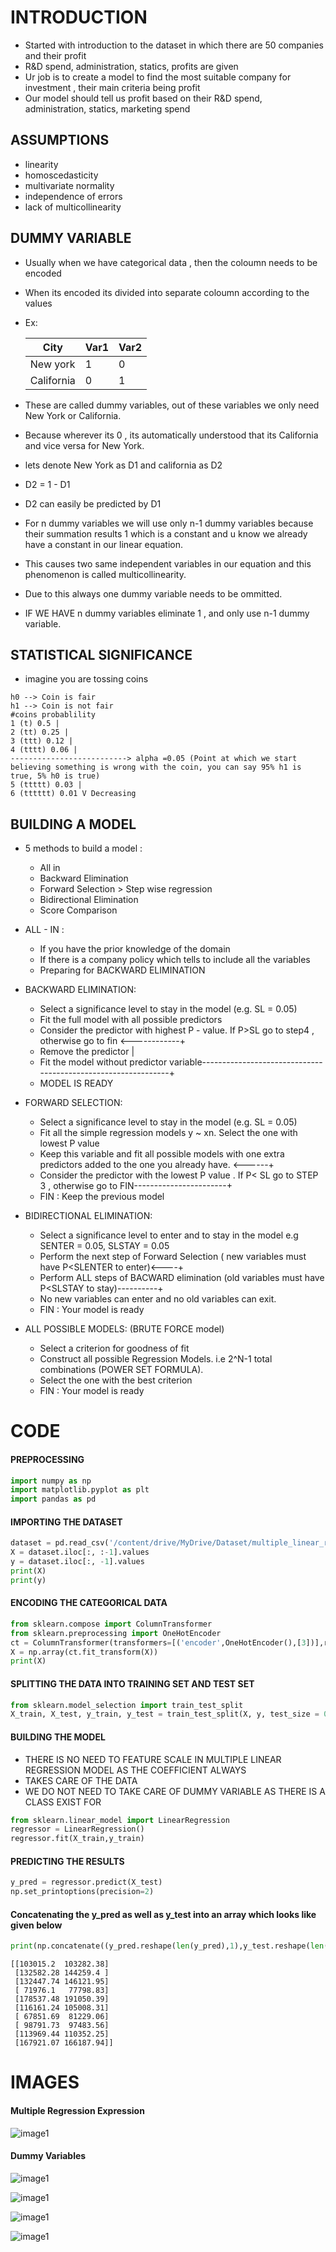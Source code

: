 # INTRODUCTION

- Started with introduction to the dataset in which there are 50 companies and their profit
- R&D spend, administration, statics, profits are given
- Ur job is to create a model to find the most suitable company for investment , their main criteria being profit
- Our model should tell us profit based on their R&D spend, administration, statics, marketing spend

## ASSUMPTIONS

- linearity
- homoscedasticity
- multivariate normality
- independence of errors
- lack of multicollinearity

## DUMMY VARIABLE

- Usually when we have categorical data , then the coloumn needs to be encoded
- When its encoded its divided into separate coloumn according to the values
- Ex:

  | City       | Var1 | Var2 |
  | ---------- | ---- | ---- |
  | New york   | 1    | 0    |
  | California | 0    | 1    |

- These are called dummy variables, out of these variables we only need New York or California.
- Because wherever its 0 , its automatically understood that its California and vice versa for New York.
- lets denote New York as D1 and california as D2
- D2 = 1 - D1
- D2 can easily be predicted by D1
- For n dummy variables we will use only n-1 dummy variables because their summation results 1 which is a constant and u know we already have a constant in our linear equation.
- This causes two same independent variables in our equation and this phenomenon is called multicollinearity.
- Due to this always one dummy variable needs to be ommitted.
- IF WE HAVE n dummy variables eliminate 1 , and only use n-1 dummy variable.

## STATISTICAL SIGNIFICANCE

- imagine you are tossing coins

```
h0 --> Coin is fair
h1 --> Coin is not fair
#coins probablility
1 (t) 0.5 |
2 (tt) 0.25 |
3 (ttt) 0.12 |
4 (tttt) 0.06 |
--------------------------> alpha =0.05 (Point at which we start believing something is wrong with the coin, you can say 95% h1 is true, 5% h0 is true)
5 (ttttt) 0.03 |
6 (tttttt) 0.01 V Decreasing
```

## BUILDING A MODEL

- 5 methods to build a model :

  - All in
  - Backward Elimination
  - Forward Selection > Step wise regression
  - Bidirectional Elimination
  - Score Comparison

- ALL - IN :

  - If you have the prior knowledge of the domain
  - If there is a company policy which tells to include all the variables
  - Preparing for BACKWARD ELIMINATION

- BACKWARD ELIMINATION:

  - Select a significance level to stay in the model (e.g. SL = 0.05)
  - Fit the full model with all possible predictors
  - Consider the predictor with highest P - value. If P>SL go to step4 , otherwise go to fin <------------+
  - Remove the predictor |
  - Fit the model without predictor variable--------------------------------------------------------------+
  - MODEL IS READY

- FORWARD SELECTION:

  - Select a significance level to stay in the model (e.g. SL = 0.05)
  - Fit all the simple regression models y ~ xn. Select the one with lowest P value
  - Keep this variable and fit all possible models with one extra predictors added to the one you already have. <------+
  - Consider the predictor with the lowest P value . If P< SL go to STEP 3 , otherwise go to FIN-----------------------+
  - FIN : Keep the previous model

- BIDIRECTIONAL ELIMINATION:

  - Select a significance level to enter and to stay in the model e.g SENTER = 0.05, SLSTAY = 0.05
  - Perform the next step of Forward Selection ( new variables must have P<SLENTER to enter)<----+
  - Perform ALL steps of BACWARD elimination (old variables must have P<SLSTAY to stay)----------+
  - No new variables can enter and no old variables can exit.
  - FIN : Your model is ready

- ALL POSSIBLE MODELS: (BRUTE FORCE model)
  - Select a criterion for goodness of fit
  - Construct all possible Regression Models. i.e 2^N-1 total combinations (POWER SET FORMULA).
  - Select the one with the best criterion
  - FIN : Your model is ready

# CODE

#### PREPROCESSING

```python
import numpy as np
import matplotlib.pyplot as plt
import pandas as pd
```

#### IMPORTING THE DATASET

```python
dataset = pd.read_csv('/content/drive/MyDrive/Dataset/multiple_linear_regression/50_Startups.csv')
X = dataset.iloc[:, :-1].values
y = dataset.iloc[:, -1].values
print(X)
print(y)
```

#### ENCODING THE CATEGORICAL DATA

```python
from sklearn.compose import ColumnTransformer
from sklearn.preprocessing import OneHotEncoder
ct = ColumnTransformer(transformers=[('encoder',OneHotEncoder(),[3])],remainder='passthrough')
X = np.array(ct.fit_transform(X))
print(X)
```

#### SPLITTING THE DATA INTO TRAINING SET AND TEST SET

```python
from sklearn.model_selection import train_test_split
X_train, X_test, y_train, y_test = train_test_split(X, y, test_size = 0.2, random_state = 0)
```

#### BUILDING THE MODEL

- THERE IS NO NEED TO FEATURE SCALE IN MULTIPLE LINEAR REGRESSION MODEL AS THE COEFFICIENT ALWAYS
- TAKES CARE OF THE DATA
- WE DO NOT NEED TO TAKE CARE OF DUMMY VARIABLE AS THERE IS A CLASS EXIST FOR

```python
from sklearn.linear_model import LinearRegression
regressor = LinearRegression()
regressor.fit(X_train,y_train)
```

#### PREDICTING THE RESULTS

```python
y_pred = regressor.predict(X_test)
np.set_printoptions(precision=2)
```

#### Concatenating the y_pred as well as y_test into an array which looks like given below

```python
print(np.concatenate((y_pred.reshape(len(y_pred),1),y_test.reshape(len(y_test),1)),1))
```

```
[[103015.2  103282.38]
 [132582.28 144259.4 ]
 [132447.74 146121.95]
 [ 71976.1   77798.83]
 [178537.48 191050.39]
 [116161.24 105008.31]
 [ 67851.69  81229.06]
 [ 98791.73  97483.56]
 [113969.44 110352.25]
 [167921.07 166187.94]]
```

# IMAGES

#### Multiple Regression Expression

![image1](/reg_eqn?raw=true)

#### Dummy Variables

![image1](link1)

![image1](link1)

![image1](link1)

![image1](link1)
